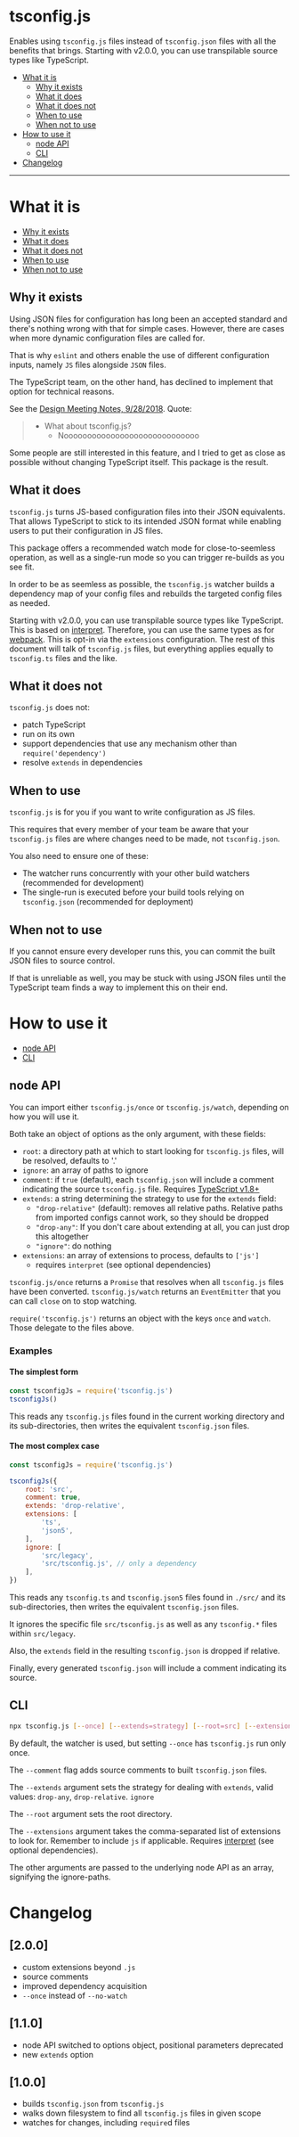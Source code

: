 # tsconfig.js
Enables using `tsconfig.js` files instead of `tsconfig.json` files with all the benefits that brings.
Starting with v2.0.0, you can use transpilable source types like TypeScript.


+ [What it is](#what-it-is)
	+ [Why it exists](#why-it-exists)
	+ [What it does](#what-it-does)
	+ [What it does not](#what-it-does-not)
	+ [When to use](#when-to-use)
	+ [When not to use](#when-not-to-use)
+ [How to use it](#how-to-use-it)
	+ [node API](#node-api)
	+ [CLI](#cli)
+ [Changelog](#changelog)


----


# What it is
+ [Why it exists](#why-it-exists)
+ [What it does](#what-it-does)
+ [What it does not](#what-it-does-not)
+ [When to use](#when-to-use)
+ [When not to use](#when-not-to-use)


## Why it exists
Using JSON files for configuration has long been an accepted standard and there's nothing wrong with that for simple cases.
However, there are cases when more dynamic configuration files are called for.

That is why `eslint` and others enable the use of different configuration inputs, namely `JS` files alongside `JSON` files.

The TypeScript team, on the other hand, has declined to implement that option for technical reasons.

See the [Design Meeting Notes, 9/28/2018](https://github.com/microsoft/TypeScript/issues/27486).
Quote:
> + What about tsconfig.js?
>   + Nooooooooooooooooooooooooooooo

Some people are still interested in this feature, and I tried to get as close as possible without changing TypeScript itself.
This package is the result.


## What it does
`tsconfig.js` turns JS-based configuration files into their JSON equivalents.
That allows TypeScript to stick to its intended JSON format while enabling users to put their configuration in JS files.

This package offers a recommended watch mode for close-to-seemless operation, as well as a single-run mode so you can trigger re-builds as you see fit.

In order to be as seemless as possible, the `tsconfig.js` watcher builds a dependency map of your config files and rebuilds the targeted config files as needed.

Starting with v2.0.0, you can use transpilable source types like TypeScript. This is based on [interpret][]. Therefore, you can use the same types as for [webpack](https://webpack.js.org/configuration/configuration-languages/). This is opt-in via the `extensions` configuration. The rest of this document will talk of `tsconfig.js` files, but everything applies equally to `tsconfig.ts` files and the like.


## What it does not
`tsconfig.js` does not:
+ patch TypeScript
+ run on its own
+ support dependencies that use any mechanism other than `require('dependency')`
+ resolve `extends` in dependencies


## When to use
`tsconfig.js` is for you if you want to write configuration as JS files.

This requires that every member of your team be aware that your `tsconfig.js` files are where changes need to be made, not `tsconfig.json`.

You also need to ensure one of these:
+ The watcher runs concurrently with your other build watchers (recommended for development)
+ The single-run is executed before your build tools relying on `tsconfig.json` (recommended for deployment)


## When not to use
If you cannot ensure every developer runs this, you can commit the built JSON files to source control.

If that is unreliable as well, you may be stuck with using JSON files until the TypeScript team finds a way to implement this on their end.


# How to use it
+ [node API](#node-api)
+ [CLI](#cli)


## node API
You can import either `tsconfig.js/once` or `tsconfig.js/watch`, depending on how you will use it.

Both take an object of options as the only argument, with these fields:
+ `root`: a directory path at which to start looking for `tsconfig.js` files, will be resolved, defaults to '.'
+ `ignore`: an array of paths to ignore
+ `comment`: if `true` (default), each `tsconfig.json` will include a comment indicating the source `tsconfig.js` file. Requires [TypeScript v1.8+](https://www.typescriptlang.org/docs/handbook/release-notes/typescript-1-8.html#allow-comments-in-tsconfigjson)
+ `extends`: a string determining the strategy to use for the `extends` field:
	+ `"drop-relative"` (default): removes all relative paths. Relative paths from imported configs cannot work, so they should be dropped
	+ `"drop-any"`: If you don't care about extending at all, you can just drop this altogether
	+ `"ignore"`: do nothing
+ `extensions`: an array of extensions to process, defaults to `['js']`
	+ requires `interpret` (see optional dependencies)

`tsconfig.js/once` returns a `Promise` that resolves when all `tsconfig.js` files have been converted.
`tsconfig.js/watch` returns an `EventEmitter` that you can call `close` on to stop watching.

`require('tsconfig.js')` returns an object with the keys `once` and `watch`. Those delegate to the files above.

### Examples
#### The simplest form
```js
const tsconfigJs = require('tsconfig.js')
tsconfigJs()
```
This reads any `tsconfig.js` files found in the current working directory and its sub-directories, then writes the equivalent `tsconfig.json` files.


#### The most complex case
```js
const tsconfigJs = require('tsconfig.js')

tsconfigJs({
	root: 'src',
	comment: true,
	extends: 'drop-relative',
	extensions: [
		'ts',
		'json5',
	],
	ignore: [
		'src/legacy',
		'src/tsconfig.js', // only a dependency
	],
})
```

This reads any `tsconfig.ts` and `tsconfig.json5` files found in `./src/` and its sub-directories, then writes the equivalent `tsconfig.json` files.

It ignores the specific file `src/tsconfig.js` as well as any `tsconfig.*` files within `src/legacy`.

Also, the `extends` field in the resulting `tsconfig.json` is dropped if relative.

Finally, every generated `tsconfig.json` will include a comment indicating its source.


## CLI
```bash
npx tsconfig.js [--once] [--extends=strategy] [--root=src] [--extensions=ext,ext..] [-- [src/ignored-file/tsconfig.js].. [src/ignored-directory/]..]
```

By default, the watcher is used, but setting `--once` has `tsconfig.js` run only once.

The `--comment` flag adds source comments to built `tsconfig.json` files.

The `--extends` argument sets the strategy for dealing with `extends`, valid values: `drop-any`, `drop-relative`. `ignore`

The `--root` argument sets the root directory.

The `--extensions` argument takes the comma-separated list of extensions to look for. Remember to include `js` if applicable. Requires [interpret][] (see optional dependencies).

The other arguments are passed to the underlying node API as an array, signifying the ignore-paths.


# Changelog

## [2.0.0]
+	custom extensions beyond `.js`
+	source comments
+	improved dependency acquisition
+	`--once` instead of `--no-watch`

## [1.1.0]
+	node API switched to options object, positional parameters deprecated
+	new `extends` option

## [1.0.0]
+	builds `tsconfig.json` from `tsconfig.js`
+	walks down filesystem to find all `tsconfig.js` files in given scope
+	watches for changes, including `require`d files




[interpret]: https://www.npmjs.com/package/interpret
